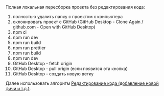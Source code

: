 Полная локальная пересборка проекта без редактирования кода:

01) полностью удалить папку с проектом с коипьютера
02) склонировать проект с GitHub (GitHub Desktop - Clone Again / github.com - Open with GitHub Desktop)
03) npm ci
04) npm run dev
05) npm run build
06) npm run prettier
07) npm run build
08) npm run dev
09) GitHub Desktop - fetch origin
10) GitHub Desktop - pull origin (если появится эта кнопка)
11) GitHub Desktop - создать новую ветку

Далее использовать алгоритм [Редактирование кода (добавление новой фичи и т.д.)](.\.\code-editing\редактирование-кода.md).



<!-- README.ru.md -->
